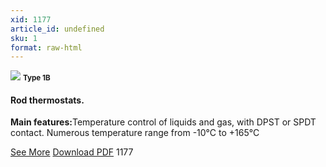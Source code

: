 ```yaml
---
xid: 1177
article_id: undefined
sku: 1
format: raw-html
---
```

 <img src="./1177/1B.jpg" class="card-imgs mb-2">
 <small class="text-grey mb-2"><b>Type 1B</b> </small>
 <h4>Rod thermostats.</h4>
 <p><b>Main features:</b>Temperature control of liquids and gas, with DPST or SPDT contact. Numerous temperature range from -10&#xB0;C to +165&#xB0;C</p>
 <div class="btns">
 <a href="../en/rod-thermostat-1b.html" class="btn-red">See More</a>
 <a href="../en/pdf/1-50Rod thermostat DPST and SPDT-Type 1B-1C-1R-1U20130603.pdf" target="_blank" class="btn-red">Download PDF</a>
 <!-- <a href="http://www.ultimheat.com/cat1.html" target="_blank" class="access-link"> Access full catalogue <i class="fa fa-external-link" aria-hidden="true"></i> </a> -->
 <span class="number-btn">1177</span>
 </div>
 